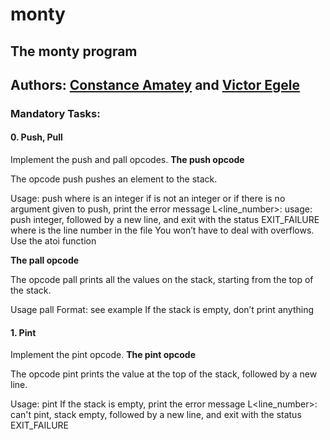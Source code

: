 # monty

## The monty program
## Authors: [Constance Amatey](consamate57@gmail.com) and [Victor Egele](vegele93@gmail.com)

### Mandatory  Tasks:

#### 0. Push, Pull
Implement the push and pall opcodes.
**The push opcode**

The opcode push pushes an element to the stack.

Usage: push <int>
where <int> is an integer
if <int> is not an integer or if there is no argument given to push, print the error message L<line_number>: usage: push integer, followed by a new line, and exit with the status EXIT_FAILURE
where is the line number in the file
You won’t have to deal with overflows. Use the atoi function

**The pall opcode**

The opcode pall prints all the values on the stack, starting from the top of the stack.

Usage pall
Format: see example
If the stack is empty, don’t print anything

#### 1. Pint
Implement the pint opcode.
**The pint opcode**

The opcode pint prints the value at the top of the stack, followed by a new line.

Usage: pint
If the stack is empty, print the error message L<line_number>: can't pint, stack empty, followed by a new line, and exit with the status EXIT_FAILURE

